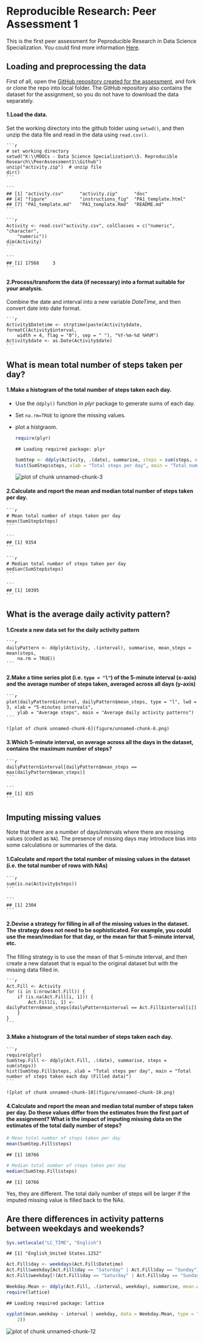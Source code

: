 # Reproducible Research: Peer Assessment 1

This is the first peer assessment for Peproducible Research in Data Science Specialization. You could find more information [Here](https://class.coursera.org/repdata-002/human_grading/view/courses/972084/assessments/3/submissions).

## Loading and preprocessing the data

First of all, open the [GitHub repository created for the assessment](https://github.com/rdpeng/RepData_PeerAssessment1), and fork or clone the repo into local folder.  The GitHub repository also contains the dataset for the assignment, so you do not have to download the data separately.

#### 1.Load the data. 

Set the working directory into the github folder using ``setwd()``, and then unzip the data file and read in the data using ``read.csv()``.

    
    ```r
    # set working directory
    setwd("K:\\MOOCs - Data Science Specialization\\5. Reproducible Research\\PeerAssessment1\\Github")
    unzip("activity.zip")  # unzip file
    dir()
    ```
    
    ```
    ## [1] "activity.csv"      "activity.zip"      "doc"              
    ## [4] "figure"            "instructions_fig"  "PA1_template.html"
    ## [7] "PA1_template.md"   "PA1_template.Rmd"  "README.md"
    ```
    
    ```r
    Activity <- read.csv("activity.csv", colClasses = c("numeric", "character", 
        "numeric"))
    dim(Activity)
    ```
    
    ```
    ## [1] 17568     3
    ```


#### 2.Process/transform the data (if necessary) into a format suitable for your analysis. 

Combine the date and interval into a new variable _DateTime_, and then convert date into date format.

    
    ```r
    Activity$Datetime <- strptime(paste(Activity$date, formatC(Activity$interval, 
        width = 4, flag = "0"), sep = " "), "%Y-%m-%d %H%M")
    Activity$date <- as.Date(Activity$date)
    ```


## What is mean total number of steps taken per day?

#### 1.Make a histogram of the total number of steps taken each day.

- Use the ``ddply()`` function in _plyr_ package to generate sums of each day.
    
- Set ``na.rm=TRUE`` to ignore the missing values.
    
- plot a histgraom.

    
    ```r
    require(plyr)
    ```
    
    ```
    ## Loading required package: plyr
    ```
    
    ```r
    SumStep <- ddply(Activity, .(date), summarise, steps = sum(steps, na.rm = TRUE))
    hist(SumStep$steps, xlab = "Total steps per day", main = "Total number of steps taken each day")
    ```
    
    ![plot of chunk unnamed-chunk-3](figure/unnamed-chunk-3.png) 


#### 2.Calculate and report the mean and median total number of steps taken per day.


    
    ```r
    # Mean total number of steps taken per day
    mean(SumStep$steps)
    ```
    
    ```
    ## [1] 9354
    ```
    
    ```r
    # Median total number of steps taken per day
    median(SumStep$steps)
    ```
    
    ```
    ## [1] 10395
    ```


## What is the average daily activity pattern?

#### 1.Create a new data set for the daily activity pattern

    
    ```r
    dailyPattern <- ddply(Activity, .(interval), summarise, mean_steps = mean(steps, 
        na.rm = TRUE))
    ```


#### 2.Make a time series plot (i.e. ``type = "l"``) of the 5-minute interval (x-axis) and the average number of steps taken, averaged across all days (y-axis)

    
    ```r
    plot(dailyPattern$interval, dailyPattern$mean_steps, type = "l", lwd = 3, xlab = "5-minutes intervals", 
        ylab = "Average steps", main = "Average daily activity patterns")
    ```
    
    ![plot of chunk unnamed-chunk-6](figure/unnamed-chunk-6.png) 

    
#### 3.Which 5-minute interval, on average across all the days in the dataset, contains the maximum number of steps?

    
    ```r
    dailyPattern$interval[dailyPattern$mean_steps == max(dailyPattern$mean_steps)]
    ```
    
    ```
    ## [1] 835
    ```

    
## Imputing missing values

Note that there are a number of days/intervals where there are missing values (coded as ``NA``). The presence of missing days may introduce bias into some calculations or summaries of the data.

#### 1.Calculate and report the total number of missing values in the dataset (i.e. the total number of rows with NAs)

    
    ```r
    sum(is.na(Activity$steps))
    ```
    
    ```
    ## [1] 2304
    ```

    
#### 2.Devise a strategy for filling in all of the missing values in the dataset. The strategy does not need to be sophisticated. For example, you could use the mean/median for that day, or the mean for that 5-minute interval, etc.

The filling strategy is to use the mean of that 5-minute interval, and then create a new dataset that is equal to the original dataset but with the missing data filled in.

    
    ```r
    Act.Fill <- Activity
    for (i in 1:nrow(Act.Fill)) {
        if (is.na(Act.Fill[i, 1])) {
            Act.Fill[i, 1] <- dailyPattern$mean_steps[dailyPattern$interval == Act.Fill$interval[i]]
        }
    }
    ```


#### 3.Make a histogram of the total number of steps taken each day.

    
    ```r
    require(plyr)
    SumStep.Fill <- ddply(Act.Fill, .(date), summarise, steps = sum(steps))
    hist(SumStep.Fill$steps, xlab = "Total steps per day", main = "Total number of steps taken each day (Filled data)")
    ```
    
    ![plot of chunk unnamed-chunk-10](figure/unnamed-chunk-10.png) 

    
#### 4.Calculate and report the mean and median total number of steps taken per day. Do these values differ from the estimates from the first part of the assignment? What is the impact of imputing missing data on the estimates of the total daily number of steps?


```r
# Mean total number of steps taken per day
mean(SumStep.Fill$steps)
```

```
## [1] 10766
```

```r
# Median total number of steps taken per day
median(SumStep.Fill$steps)
```

```
## [1] 10766
```


Yes, they are different. The total daily number of steps will be larger if the imputed missing value is filled back to the NAs.

## Are there differences in activity patterns between weekdays and weekends?


```r
Sys.setlocale("LC_TIME", "English")
```

```
## [1] "English_United States.1252"
```

```r
Act.Fill$day <- weekdays(Act.Fill$Datetime)
Act.Fill$weekday[Act.Fill$day == "Saturday" | Act.Fill$day == "Sunday"] <- "weekend"
Act.Fill$weekday[!(Act.Fill$day == "Saturday" | Act.Fill$day == "Sunday")] <- "weekday"

Weekday.Mean <- ddply(Act.Fill, .(interval, weekday), summarise, mean.weekday = mean(steps))
require(lattice)
```

```
## Loading required package: lattice
```

```r
xyplot(mean.weekday ~ interval | weekday, data = Weekday.Mean, type = "l", layout = c(1, 
    2))
```

![plot of chunk unnamed-chunk-12](figure/unnamed-chunk-12.png) 

